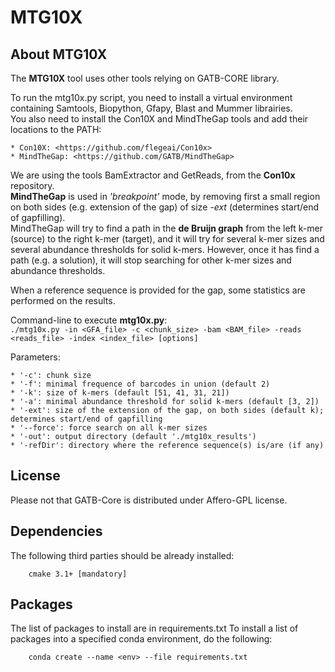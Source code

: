 # MTG10X

## About MTG10X

The **MTG10X** tool uses other tools relying on GATB-CORE library.

To run the mtg10x.py script, you need to install a virtual environment containing Samtools, Biopython, Gfapy, Blast and Mummer librairies.  
You also need to install the Con10X and MindTheGap tools and add their locations to the PATH:

    * Con10X: <https://github.com/flegeai/Con10x>
    * MindTheGap: <https://github.com/GATB/MindTheGap>

We are using the tools BamExtractor and GetReads, from the **Con10x** repository.  
**MindTheGap** is used in *'breakpoint'* mode, by removing first a small region on both sides (e.g. extension of the gap) of size *-ext* (determines start/end of gapfilling).  
MindTheGap will try to find a path in the **de Bruijn graph** from the left k-mer (source) to the right k-mer (target), and it will try for several k-mer sizes and several abundance thresholds for solid k-mers. However, once it has find a path (e.g. a solution), it will stop searching for other k-mer sizes and abundance thresholds.

When a reference sequence is provided for the gap, some statistics are performed on the results.

Command-line to execute **mtg10x.py**:  
`./mtg10x.py -in <GFA_file> -c <chunk_size> -bam <BAM_file> -reads <reads_file> -index <index_file> [options]
`

Parameters:

    * '-c': chunk size
    * '-f': minimal frequence of barcodes in union (default 2)
    * '-k': size of k-mers (default [51, 41, 31, 21])
    * '-a': minimal abundance threshold for solid k-mers (default [3, 2])
    * '-ext': size of the extension of the gap, on both sides (default k); determines start/end of gapfilling
    * '--force': force search on all k-mer sizes
    * '-out': output directory (default './mtg10x_results')
    * '-refDir': directory where the reference sequence(s) is/are (if any)


## License

Please not that GATB-Core is distributed under Affero-GPL license.

## Dependencies

The following third parties should be already installed:
```
    cmake 3.1+ [mandatory]
```

## Packages

The list of packages to install are in requirements.txt
To install a list of packages into a specified conda environment, do the following:
```
    conda create --name <env> --file requirements.txt
```